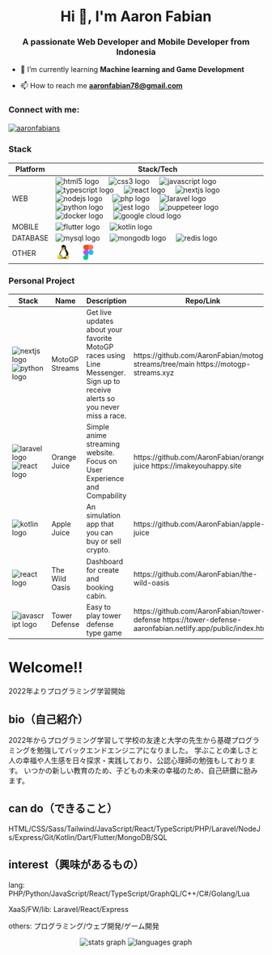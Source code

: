 <h1 align="center">Hi 👋, I'm Aaron Fabian</h1>
<h3 align="center">A passionate Web Developer and Mobile Developer from Indonesia</h3>
<!-- <img align="right" alt="coding" height="200" src="https://media4.giphy.com/media/v1.Y2lkPTc5MGI3NjExc25sdmkyZ3IxeDNtb2ltYXVpaDNldXZ0NzlpZnM0Y2dlNWZmamJieCZlcD12MV9pbnRlcm5hbF9naWZfYnlfaWQmY3Q9Zw/8cErQiEscUGu1t3cXi/giphy.gif"> -->
<!-- <img align="right" alt="coding" width="400" src="https://media4.giphy.com/media/v1.Y2lkPTc5MGI3NjExMDk3ZTlzNzRmcWdhOTdtN3N3Zmxmemk2MDg0ZGNkeTZ2N3FueDFwayZlcD12MV9pbnRlcm5hbF9naWZfYnlfaWQmY3Q9Zw/5qcnRWFWfZyXC/giphy.gif"> -->

- 🌱 I’m currently learning **Machine learning and Game Development**

- 📫 How to reach me **aaronfabian78@gmail.com**

<h3 align="left">Connect with me:</h3>
<p align="left">
<a href="https://instagram.com/aaronfabians" target="blank"><img align="center" src="https://raw.githubusercontent.com/rahuldkjain/github-profile-readme-generator/master/src/images/icons/Social/instagram.svg" alt="aaronfabians" height="30" width="40" /></a>
</p>

###
<h3 align="left">Stack </h3>
<table style="width:100%">
  <thead>
    <tr>
      <th>
        Platform
      </th>
      <th>
        Stack/Tech
      </th>
    </tr>
  </thead>
  <tbody>
    <tr>
      <td>
        WEB
      </td>
      <td>
        <div align="left">  
          <img src="https://cdn.jsdelivr.net/gh/devicons/devicon/icons/html5/html5-original.svg" height="30" alt="html5 logo"  />
          <img width="12" />
          <img src="https://cdn.jsdelivr.net/gh/devicons/devicon/icons/css3/css3-original.svg" height="30" alt="css3 logo"  />
          <img width="12" />
          <img src="https://cdn.jsdelivr.net/gh/devicons/devicon/icons/javascript/javascript-original.svg" height="30" alt="javascript logo"  />
          <img width="12" />
          <img src="https://cdn.jsdelivr.net/gh/devicons/devicon/icons/typescript/typescript-original.svg" height="30" alt="typescript logo"  />
          <img width="12" />
          <img src="https://cdn.jsdelivr.net/gh/devicons/devicon/icons/react/react-original.svg" height="30" alt="react logo"  />
          <img width="12" />
          <img src="https://cdn.jsdelivr.net/gh/devicons/devicon/icons/nextjs/nextjs-original.svg" height="30" alt="nextjs logo"  />
          <img width="12" />
          <img src="https://cdn.jsdelivr.net/gh/devicons/devicon/icons/nodejs/nodejs-original.svg" height="30" alt="nodejs logo"  />
          <img width="12" />
          <img src="https://cdn.jsdelivr.net/gh/devicons/devicon/icons/php/php-original.svg" height="30" alt="php logo"  />
          <img width="12" />
          <img src="https://cdn.jsdelivr.net/gh/devicons/devicon/icons/laravel/laravel-original.svg" height="30" alt="laravel logo"  />
          <img width="12" />
          <img src="https://cdn.jsdelivr.net/gh/devicons/devicon/icons/python/python-original.svg" height="30" alt="python logo"  />
          <img width="12" />
          <img src="https://www.vectorlogo.zone/logos/jestjsio/jestjsio-icon.svg" height="30" alt="jest logo"  />
          <img width="12" />
          <img src="https://www.vectorlogo.zone/logos/pptrdev/pptrdev-official.svg" height="30" alt="puppeteer logo"  />
          <img width="12" />
          <img src="https://cdn.jsdelivr.net/gh/devicons/devicon/icons/docker/docker-original.svg" height="30" alt="docker logo"  />
          <img width="12" />
          <img src="https://www.vectorlogo.zone/logos/google_cloud/google_cloud-icon.svg" height="30" alt="google cloud logo"  />
        </div>
      </td>
    </tr>
    <tr>
      <td>
        MOBILE
      </td>
      <td>
        <img src="https://cdn.jsdelivr.net/gh/devicons/devicon/icons/flutter/flutter-original.svg" height="30" alt="flutter logo"  />
        <img width="12" />
        <img src="https://cdn.jsdelivr.net/gh/devicons/devicon/icons/kotlin/kotlin-original.svg" height="30" alt="kotlin logo"  />
      </td>
    </tr>
    <tr>
      <td>
        DATABASE
      </td>
      <td>
        <img src="https://cdn.jsdelivr.net/gh/devicons/devicon/icons/mysql/mysql-original.svg" height="30" alt="mysql logo"  />
        <img width="12" />
        <img src="https://cdn.jsdelivr.net/gh/devicons/devicon/icons/mongodb/mongodb-original.svg" height="30" alt="mongodb logo"  />
        <img width="12" />
        <img src="https://cdn.jsdelivr.net/gh/devicons/devicon/icons/redis/redis-original.svg" height="30" alt="redis logo"  />
      </td>
    </tr>
    <tr>
      <td>
        OTHER
      </td>
      <td>
        <img src="https://raw.githubusercontent.com/devicons/devicon/master/icons/linux/linux-original.svg" height="30" alt="linux logo"  />
        <img width="12" />
        <img src="https://raw.githubusercontent.com/devicons/devicon/master/icons/figma/figma-original.svg" height="30" alt="figma logo"  />
      </td>
    </tr>
  </tbody>
</table>

###
<h3 align="left">Personal Project </h3>
<table>
  <thead>
    <tr>
      <th>
        Stack
      </th>
      <th>
        Name
      </th>
      <th>
        Description
      </th>
      <th>
        Repo/Link
      </th>
    </tr>
  </thead>
  <tbody>
    <tr>
      <td>
        <img src="https://cdn.jsdelivr.net/gh/devicons/devicon/icons/nextjs/nextjs-original.svg" height="30" alt="nextjs logo"  />
        <img src="https://cdn.jsdelivr.net/gh/devicons/devicon/icons/python/python-original.svg" height="30" alt="python logo"  />
      </td>
      <td>
        MotoGP Streams
      </td>
      <td>
        Get live updates about your favorite MotoGP races using Line Messenger. Sign up to receive alerts so you never miss a race.
      </td>
      <td>
        https://github.com/AaronFabian/motogp-streams/tree/main 
        https://motogp-streams.xyz
      </td>
    </tr>
    <tr>
      <td>
        <img src="https://cdn.jsdelivr.net/gh/devicons/devicon/icons/laravel/laravel-original.svg" height="30" alt="laravel logo"  />
        <img src="https://cdn.jsdelivr.net/gh/devicons/devicon/icons/react/react-original.svg" height="30" alt="react logo"  />
      </td>
      <td>
        Orange Juice
      </td>
      <td>
        Simple anime streaming website. Focus on User Experience and Compability
      </td>
      <td>
        https://github.com/AaronFabian/orange-juice 
        https://imakeyouhappy.site
      </td>
    </tr>
    <tr>
      <td>
        <img src="https://cdn.jsdelivr.net/gh/devicons/devicon/icons/kotlin/kotlin-original.svg" height="30" alt="kotlin logo"  />
      </td>
      <td>
        Apple Juice
      </td>
      <td>
        An simulation app that you can buy or sell crypto.
      </td>
      <td>
        https://github.com/AaronFabian/apple-juice
      </td>
    </tr>
    <tr>
      <td>
        <img src="https://cdn.jsdelivr.net/gh/devicons/devicon/icons/react/react-original.svg" height="30" alt="react logo"  />
      </td>
      <td>
        The Wild Oasis
      </td>
      <td>
        Dashboard for create and booking cabin.
      </td>
      <td>
        https://github.com/AaronFabian/the-wild-oasis
      </td>
    </tr>
    <tr>
      <td>
        <img src="https://cdn.jsdelivr.net/gh/devicons/devicon/icons/javascript/javascript-original.svg" height="30" alt="javascript logo"  />
      </td>
      <td>
        Tower Defense
      </td>
      <td>
        Easy to play tower defense type game
      </td>
      <td>
        https://github.com/AaronFabian/tower-defense 
        https://tower-defense-aaronfabian.netlify.app/public/index.html
      </td>
    </tr>
    </tbody>
</table>


# Welcome!!


2022年よりプログラミング学習開始

## bio（自己紹介）
2022年からプログラミング学習して学校の友達と大学の先生から基礎プログラミングを勉強してバックエンドエンジニアになりました。
学ぶことの楽しさと人の幸福や人生感を日々探求・実践しており、公認心理師の勉強もしております。
いつかの新しい教育のため、子どもの未来の幸福のため、自己研鑽に励みます。

## can do（できること）
HTML/CSS/Sass/Tailwind/JavaScript/React/TypeScript/PHP/Laravel/NodeJs/Express/Git/Kotlin/Dart/Flutter/MongoDB/SQL

## interest（興味があるもの）
lang:
PHP/Python/JavaScript/React/TypeScript/GraphQL/C++/C#/Golang/Lua

XaaS/FW/lib:
Laravel/React/Express

others:
プログラミング/ウェブ開発/ゲーム開発

<!-- 
<p>&nbsp;<img align="left" src="https://github-readme-stats.vercel.app/api?username=aaronfabian&show_icons=true&locale=en&theme=tokyonight" alt="aaronfabian" /></p>

<p><img align="center" src="https://github-readme-stats.vercel.app/api/top-langs?username=aaronfabian&show_icons=true&locale=en&layout=compact&theme=tokyonight" alt="aaronfabian" /></p>

<p><img align="center" src="https://github-readme-streak-stats.herokuapp.com/?user=aaronfabian&theme=tokyonight" alt="aaronfabian" /></p>
-->

<div align="center">
  <img src="https://github-readme-stats.vercel.app/api?username=aaronfabian&hide_title=false&hide_rank=false&show_icons=true&include_all_commits=true&count_private=true&disable_animations=false&theme=dracula&locale=en&hide_border=false" height="150" alt="stats graph"  />
  <img src="https://github-readme-stats.vercel.app/api/top-langs?username=aaronfabian&locale=en&hide_title=false&layout=compact&card_width=320&langs_count=5&theme=dracula&hide_border=false" height="150" alt="languages graph"  />
</div>

